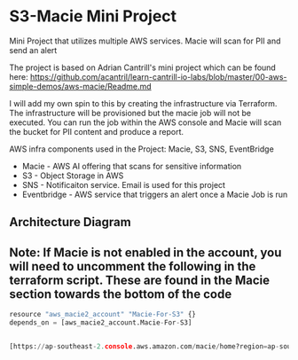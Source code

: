 # S3-Macie Mini Project

Mini Project that utilizes multiple AWS services. Macie will scan for PII and send an alert

The project is based on Adrian Cantrill's mini project which can be found here: https://github.com/acantril/learn-cantrill-io-labs/blob/master/00-aws-simple-demos/aws-macie/Readme.md

I will add my own spin to this by creating the infrastructure via Terraform. The infrastructure will be provisioned but the macie job will not be executed. You can run the job within the AWS console and Macie will scan the bucket for PII content and produce a report. 

AWS infra components used in the Project: Macie, S3, SNS, EventBridge
* Macie - AWS AI offering that scans for sensitive information
* S3 - Object Storage in AWS
* SNS - Notificaiton service. Email is used for this project
* Eventbridge - AWS service that triggers an alert once a Macie Job is run 

## Architecture Diagram


## Note: If Macie is not enabled in the account, you will need to uncomment the following in the terraform script. These are found in the Macie section towards the bottom of the code

```python
resource "aws_macie2_account" "Macie-For-S3" {}
depends_on = [aws_macie2_account.Macie-For-S3] 


[https://ap-southeast-2.console.aws.amazon.com/macie/home?region=ap-southeast-2#getStarted](https://ap-southeast-2.console.aws.amazon.com/macie/home?region=ap-southeast-2#getStarted)
